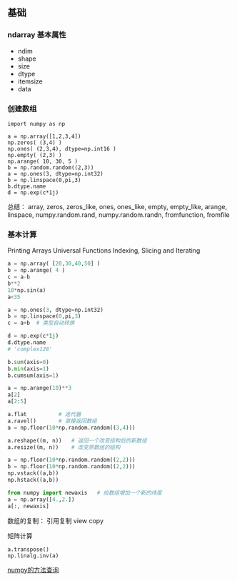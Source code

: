 
## 基础

### ndarray 基本属性

+ ndim
+ shape
+ size
+ dtype
+ itemsize
+ data

### 创建数组

```
import numpy as np

a = np.array([1,2,3,4])
np.zeros( (3,4) )
np.ones( (2,3,4), dtype=np.int16 )
np.empty( (2,3) ) 
np.arange( 10, 30, 5 )
b = np.random.random((2,3))
a = np.ones(3, dtype=np.int32)
b = np.linspace(0,pi,3)
b.dtype.name
d = np.exp(c*1j)

```

总结：
array, zeros, zeros_like, ones, ones_like, empty, empty_like, 
arange, linspace, numpy.random.rand, numpy.random.randn, 
fromfunction, fromfile

### 基本计算

Printing Arrays
Universal Functions
Indexing, Slicing and Iterating

```python
a = np.array( [20,30,40,50] )
b = np.arange( 4 )
c = a-b
b**2
10*np.sin(a)
a<35

a = np.ones(3, dtype=np.int32)
b = np.linspace(0,pi,3)
c = a+b  # 类型自动转换

d = np.exp(c*1j)
d.dtype.name
# 'complex128'

b.sum(axis=0) 
b.min(axis=1)
b.cumsum(axis=1)

a = np.arange(10)**3
a[2]
a[2:5]

a.flat          # 迭代器
a.ravel()       # 直接返回数组
a = np.floor(10*np.random.random((3,4)))

a.reshape((m, n))   # 返回一个改变结构后的新数组
a.resize((m, n))    # 改变原数组的结构

a = np.floor(10*np.random.random((2,2)))
b = np.floor(10*np.random.random((2,2)))
np.vstack((a,b))
np.hstack((a,b))

from numpy import newaxis   # 给数组增加一个新的纬度
a = np.array([4.,2.])
a[:, newaxis]
```

数组的复制：
引用复制
view
copy

矩阵计算
```
a.transpose()
np.linalg.inv(a)
```

[numpy的方法查询](http://docs.scipy.org/doc/numpy-dev/user/quickstart.html#functions-and-methods-overview)


